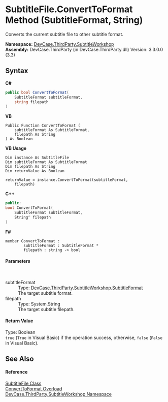# SubtitleFile.ConvertToFormat Method (SubtitleFormat, String)
 

Converts the current subtitle file to other subtitle format.

**Namespace:**&nbsp;<a href="N_DevCase_ThirdParty_SubtitleWorkshop">DevCase.ThirdParty.SubtitleWorkshop</a><br />**Assembly:**&nbsp;DevCase.ThirdParty (in DevCase.ThirdParty.dll) Version: 3.3.0.0 (3.3)

## Syntax

**C#**<br />
``` C#
public bool ConvertToFormat(
	SubtitleFormat subtitleFormat,
	string filepath
)
```

**VB**<br />
``` VB
Public Function ConvertToFormat ( 
	subtitleFormat As SubtitleFormat,
	filepath As String
) As Boolean
```

**VB Usage**<br />
``` VB Usage
Dim instance As SubtitleFile
Dim subtitleFormat As SubtitleFormat
Dim filepath As String
Dim returnValue As Boolean

returnValue = instance.ConvertToFormat(subtitleFormat, 
	filepath)
```

**C++**<br />
``` C++
public:
bool ConvertToFormat(
	SubtitleFormat subtitleFormat, 
	String^ filepath
)
```

**F#**<br />
``` F#
member ConvertToFormat : 
        subtitleFormat : SubtitleFormat * 
        filepath : string -> bool 

```


#### Parameters
&nbsp;<dl><dt>subtitleFormat</dt><dd>Type: <a href="T_DevCase_ThirdParty_SubtitleWorkshop_SubtitleFormat">DevCase.ThirdParty.SubtitleWorkshop.SubtitleFormat</a><br />The target subtitle format.</dd><dt>filepath</dt><dd>Type: System.String<br />The target subtitle filepath.</dd></dl>

#### Return Value
Type: Boolean<br />`true` (`True` in Visual Basic) if the operation success, otherwise, `false` (`False` in Visual Basic).

## See Also


#### Reference
<a href="T_DevCase_ThirdParty_SubtitleWorkshop_SubtitleFile">SubtitleFile Class</a><br /><a href="Overload_DevCase_ThirdParty_SubtitleWorkshop_SubtitleFile_ConvertToFormat">ConvertToFormat Overload</a><br /><a href="N_DevCase_ThirdParty_SubtitleWorkshop">DevCase.ThirdParty.SubtitleWorkshop Namespace</a><br />